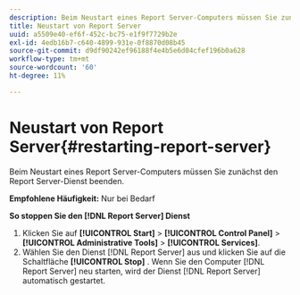 ```yaml
---
description: Beim Neustart eines Report Server-Computers müssen Sie zunächst den Report Server-Dienst beenden.
title: Neustart von Report Server
uuid: a5509e40-ef6f-452c-bc75-e1f9f7729b2e
exl-id: 4edb16b7-c640-4899-931e-0f8870d08b45
source-git-commit: d9df90242ef96188f4e4b5e6d04cfef196b0a628
workflow-type: tm+mt
source-wordcount: '60'
ht-degree: 11%

---
```


# Neustart von Report Server{#restarting-report-server}

Beim Neustart eines Report Server-Computers müssen Sie zunächst den Report Server-Dienst beenden.

**Empfohlene Häufigkeit:** Nur bei Bedarf

**So stoppen Sie den  [!DNL Report Server] Dienst**

1. Klicken Sie auf **[!UICONTROL Start]** > **[!UICONTROL Control Panel]** > **[!UICONTROL Administrative Tools]** > **[!UICONTROL Services]**.
1. Wählen Sie den Dienst [!DNL Report Server] aus und klicken Sie auf die Schaltfläche **[!UICONTROL Stop]** .
Wenn Sie den Computer [!DNL Report Server] neu starten, wird der Dienst [!DNL Report Server] automatisch gestartet.
